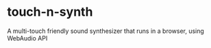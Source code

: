 # touch-n-synth
A multi-touch friendly sound synthesizer that runs in a browser, using WebAudio API
